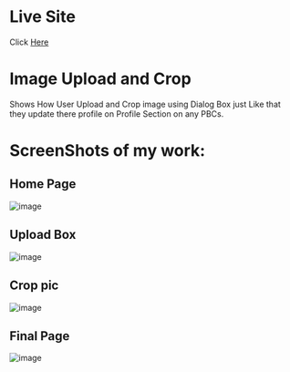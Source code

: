 # Live Site
Click [Here](https://image-upload-crop.netlify.app/)

# Image Upload and Crop
Shows How User Upload and Crop image using Dialog Box just Like that they update there profile on Profile Section on any PBCs.

# ScreenShots of my work:

## Home Page
![image](https://user-images.githubusercontent.com/96789493/228832345-661e89b6-0ec0-4038-b6e4-0e7eb01ce012.png)

## Upload Box
![image](https://user-images.githubusercontent.com/96789493/228832481-40c95c32-b639-4e82-9dc4-680802871831.png)

## Crop pic
![image](https://user-images.githubusercontent.com/96789493/228833969-69b21fe1-cca0-49d8-ae02-4ca53faaf797.png)

## Final Page
![image](https://user-images.githubusercontent.com/96789493/228834082-c9d10a0b-5b6c-4d50-8852-ddb2911095a2.png)
